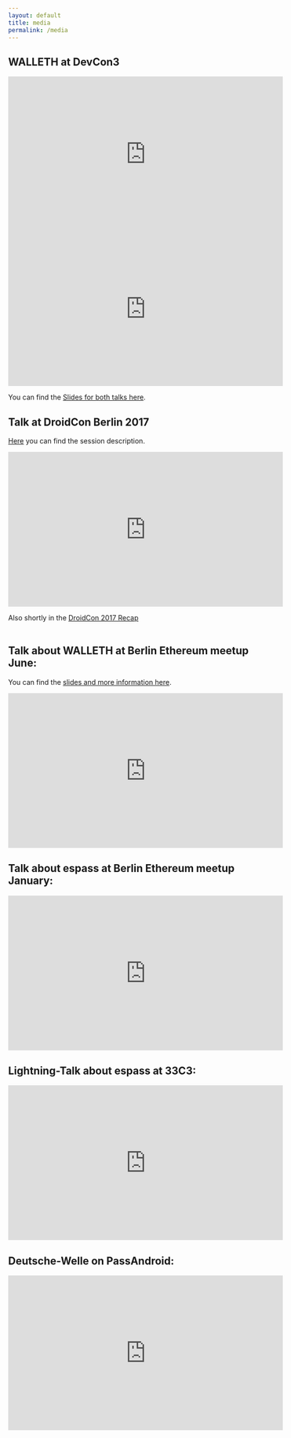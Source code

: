 ```yaml
---
layout: default
title: media
permalink: /media
---
```

## WALLETH at DevCon3

<iframe width="560" height="315" src="https://www.youtube.com/embed/8sXzxkODH-c?start=1182" frameborder="0" allowfullscreen></iframe>

<iframe width="560" height="315" src="https://www.youtube.com/embed/g21Cj_g9Md4?rel=0" frameborder="0" allowfullscreen></iframe>

You can find the [Slides for both talks here](https://github.com/walleth/talks).

## Talk at DroidCon Berlin 2017

[Here](https://droidcon.de/en/sessions/look-code-tools-and-libs-indie-developer) you can find the session description. <br/>

<iframe width="560" height="315" src="https://www.youtube.com/embed/haimBcf7WL8?rel=0" frameborder="0" allowfullscreen></iframe>

<br/>

Also shortly in the [DroidCon 2017 Recap](https://www.youtube.com/watch?v=Tp3uV3sOkfQ)<br/><br/>

## Talk about WALLETH at Berlin Ethereum meetup June:

You can find the [slides and more information here](http://walleth.org/2017/06/16/walleth-talk).<br/>
<iframe width="560" height="315" src="https://www.youtube.com/embed/cSpTyVWrXMg" frameborder="0" allowfullscreen></iframe>

## Talk about espass at Berlin Ethereum meetup January:

<iframe width="560" height="315" src="https://www.youtube.com/embed/wau9bAJdkYQ?start=3894" frameborder="0" allowfullscreen></iframe>

## Lightning-Talk about espass at 33C3:

<iframe width="560" height="315" src="https://www.youtube.com/embed/d_bOaZh61f8" frameborder="0" allowfullscreen></iframe>

## Deutsche-Welle on PassAndroid:

<iframe width="560" height="315" src="https://www.youtube.com/embed/qyus_t1YgsM" frameborder="0" allowfullscreen></iframe>
